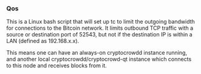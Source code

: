 ### Qos ###

This is a Linux bash script that will set up tc to limit the outgoing bandwidth for connections to the Bitcoin network. It limits outbound TCP traffic with a source or destination port of 52543, but not if the destination IP is within a LAN (defined as 192.168.x.x).

This means one can have an always-on cryptocrowdd instance running, and another local cryptocrowdd/cryptocrowd-qt instance which connects to this node and receives blocks from it.
